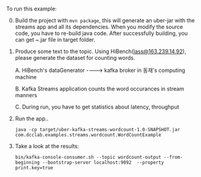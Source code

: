 To run this example:

0. Build the project with `mvn package`, this will generate an uber-jar with the streams app and all its dependencies.
    When you modify the source code, you have to re-build java code. After successfully building, you can get ~.jar file in target folder.

1. Produce some text to the topic.
    Using HiBench(lass@163.239.14.92), please generate the dataset for counting words.
    
    A. HiBench's dataGenerator ----> kafka broker in 동재's computing machine

    B. Kafka Streams application counts the word occurances in stream manners

    C. During run, you have to get statistics about latency, throughput

2. Run the app..

    `java -cp target/uber-kafka-streams-wordcount-1.0-SNAPSHOT.jar com.dcclab.examples.streams.wordcount.WordCountExample`

3. Take a look at the results:

    `bin/kafka-console-consumer.sh --topic wordcount-output --from-beginning --bootstrap-server localhost:9092  --property print.key=true`
